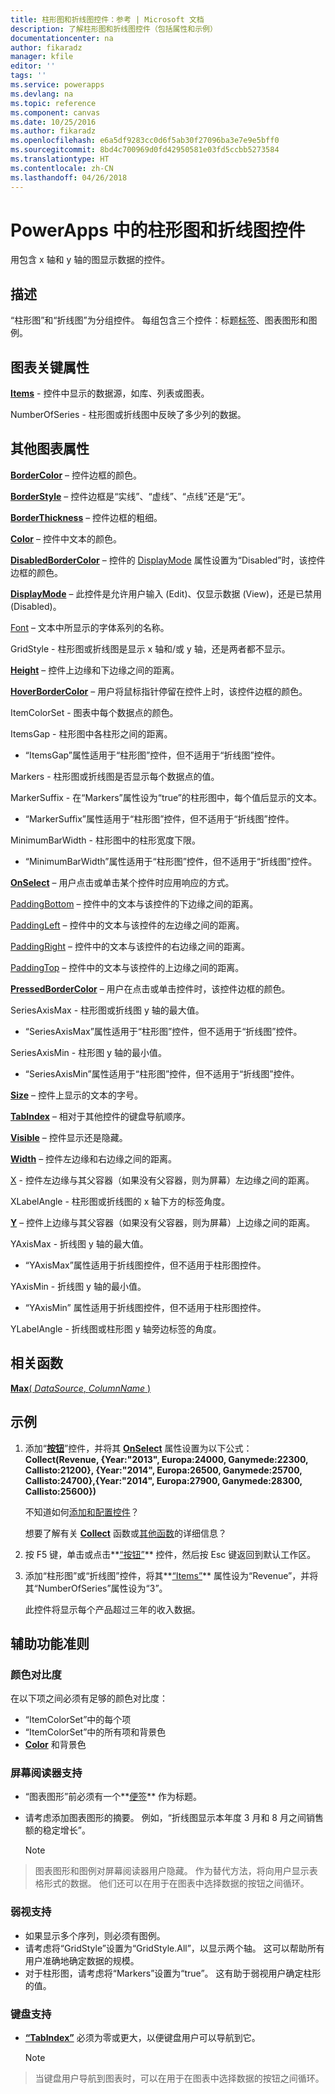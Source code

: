```yaml
---
title: 柱形图和折线图控件：参考 | Microsoft 文档
description: 了解柱形图和折线图控件（包括属性和示例）
documentationcenter: na
author: fikaradz
manager: kfile
editor: ''
tags: ''
ms.service: powerapps
ms.devlang: na
ms.topic: reference
ms.component: canvas
ms.date: 10/25/2016
ms.author: fikaradz
ms.openlocfilehash: e6a5df9283cc0d6f5ab30f27096ba3e7e9e5bff0
ms.sourcegitcommit: 8bd4c700969d0fd42950581e03fd5ccbb5273584
ms.translationtype: HT
ms.contentlocale: zh-CN
ms.lasthandoff: 04/26/2018
---
```

# <a name="column-chart-and-line-chart-controls-in-powerapps"></a>PowerApps 中的柱形图和折线图控件
用包含 x 轴和 y 轴的图显示数据的控件。

## <a name="description"></a>描述
“柱形图”和“折线图”为分组控件。 每组包含三个控件：标题[标签](control-text-box.md)、图表图形和图例。

## <a name="chart-key-properties"></a>图表关键属性
**[Items](properties-core.md)** - 控件中显示的数据源，如库、列表或图表。

NumberOfSeries - 柱形图或折线图中反映了多少列的数据。

## <a name="additional-chart-properties"></a>其他图表属性
**[BorderColor](properties-color-border.md)** – 控件边框的颜色。

**[BorderStyle](properties-color-border.md)** – 控件边框是“实线”、“虚线”、“点线”还是“无”。

**[BorderThickness](properties-color-border.md)** – 控件边框的粗细。

**[Color](properties-color-border.md)** – 控件中文本的颜色。

**[DisabledBorderColor](properties-color-border.md)** – 控件的 [DisplayMode](properties-core.md) 属性设置为“Disabled”时，该控件边框的颜色。

**[DisplayMode](properties-core.md)** – 此控件是允许用户输入 (Edit)、仅显示数据 (View)，还是已禁用 (Disabled)。

[Font](properties-text.md) – 文本中所显示的字体系列的名称。

GridStyle - 柱形图或折线图是显示 x 轴和/或 y 轴，还是两者都不显示。

**[Height](properties-size-location.md)** – 控件上边缘和下边缘之间的距离。

**[HoverBorderColor](properties-color-border.md)** – 用户将鼠标指针停留在控件上时，该控件边框的颜色。

ItemColorSet - 图表中每个数据点的颜色。

ItemsGap - 柱形图中各柱形之间的距离。

* “ItemsGap”属性适用于“柱形图”控件，但不适用于“折线图”控件。

Markers - 柱形图或折线图是否显示每个数据点的值。

MarkerSuffix - 在“Markers”属性设为“true”的柱形图中，每个值后显示的文本。

* “MarkerSuffix”属性适用于“柱形图”控件，但不适用于“折线图”控件。

MinimumBarWidth - 柱形图中的柱形宽度下限。

* “MinimumBarWidth”属性适用于“柱形图”控件，但不适用于“折线图”控件。

**[OnSelect](properties-core.md)** – 用户点击或单击某个控件时应用响应的方式。

[PaddingBottom](properties-size-location.md) – 控件中的文本与该控件的下边缘之间的距离。

[PaddingLeft](properties-size-location.md) – 控件中的文本与该控件的左边缘之间的距离。

[PaddingRight](properties-size-location.md) – 控件中的文本与该控件的右边缘之间的距离。

[PaddingTop](properties-size-location.md) – 控件中的文本与该控件的上边缘之间的距离。

**[PressedBorderColor](properties-color-border.md)** – 用户在点击或单击控件时，该控件边框的颜色。

SeriesAxisMax - 柱形图或折线图 y 轴的最大值。

* “SeriesAxisMax”属性适用于“柱形图”控件，但不适用于“折线图”控件。

SeriesAxisMin - 柱形图 y 轴的最小值。

* “SeriesAxisMin”属性适用于“柱形图”控件，但不适用于“折线图”控件。

**[Size](properties-text.md)** – 控件上显示的文本的字号。

**[TabIndex](properties-accessibility.md)** – 相对于其他控件的键盘导航顺序。

**[Visible](properties-core.md)** – 控件显示还是隐藏。

**[Width](properties-size-location.md)** – 控件左边缘和右边缘之间的距离。

[X](properties-size-location.md) - 控件左边缘与其父容器（如果没有父容器，则为屏幕）左边缘之间的距离。

XLabelAngle - 柱形图或折线图的 x 轴下方的标签角度。

**[Y](properties-size-location.md)** – 控件上边缘与其父容器（如果没有父容器，则为屏幕）上边缘之间的距离。

YAxisMax - 折线图 y 轴的最大值。

* “YAxisMax”属性适用于折线图控件，但不适用于柱形图控件。

YAxisMin - 折线图 y 轴的最小值。

* “YAxisMin” 属性适用于折线图控件，但不适用于柱形图控件。

YLabelAngle - 折线图或柱形图 y 轴旁边标签的角度。

## <a name="related-functions"></a>相关函数
[**Max**( *DataSource*, *ColumnName* )](../functions/function-aggregates.md)

## <a name="example"></a>示例
1. 添加“**[按钮](control-button.md)**”控件，并将其 **[OnSelect](properties-core.md)** 属性设置为以下公式：<br>
   **Collect(Revenue, {Year:"2013", Europa:24000, Ganymede:22300, Callisto:21200}, {Year:"2014", Europa:26500, Ganymede:25700, Callisto:24700},{Year:"2014", Europa:27900, Ganymede:28300, Callisto:25600})**
   
    不知道如何[添加和配置控件](../add-configure-controls.md)？
   
    想要了解有关 **[Collect](../functions/function-clear-collect-clearcollect.md)** 函数或[其他函数](../formula-reference.md)的详细信息？
2. 按 F5 键，单击或点击**[“按钮”](control-button.md)** 控件，然后按 Esc 键返回到默认工作区。
3. 添加“柱形图”或“折线图”控件，将其**[“Items”](properties-core.md)** 属性设为“Revenue”，并将其“NumberOfSeries”属性设为“3”。
   
    此控件将显示每个产品超过三年的收入数据。


## <a name="accessibility-guidelines"></a>辅助功能准则
### <a name="color-contrast"></a>颜色对比度
在以下项之间必须有足够的颜色对比度：
* “ItemColorSet”中的每个项
* “ItemColorSet”中的所有项和背景色
* **[Color](properties-color-border.md)** 和背景色

### <a name="screen-reader-support"></a>屏幕阅读器支持
* “图表图形”前必须有一个**[便签](control-text-box.md)** 作为标题。
* 请考虑添加图表图形的摘要。 例如，“折线图显示本年度 3 月和 8 月之间销售额的稳定增长”。

    > [!NOTE]
> 图表图形和图例对屏幕阅读器用户隐藏。 作为替代方法，将向用户显示表格形式的数据。 他们还可以在用于在图表中选择数据的按钮之间循环。

### <a name="low-vision-support"></a>弱视支持
* 如果显示多个序列，则必须有图例。
* 请考虑将“GridStyle”设置为“GridStyle.All”，以显示两个轴。 这可以帮助所有用户准确地确定数据的规模。
* 对于柱形图，请考虑将“Markers”设置为“true”。 这有助于弱视用户确定柱形的值。

### <a name="keyboard-support"></a>键盘支持
* **[“TabIndex”](properties-accessibility.md)** 必须为零或更大，以便键盘用户可以导航到它。

    > [!NOTE]
> 当键盘用户导航到图表时，可以在用于在图表中选择数据的按钮之间循环。
